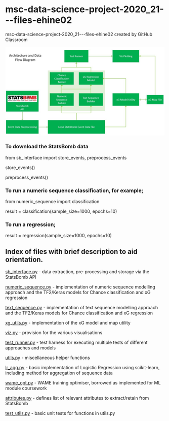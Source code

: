 # msc-data-science-project-2020_21---files-ehine02
msc-data-science-project-2020_21---files-ehine02 created by GitHub Classroom

![Overview Diagram](module_data_flow.jpg?raw=true "Modules and Data Flow")

### To download the StatsBomb data
from sb_interface import store_events, preprocess_events

store_events()

preprocess_events()


### To run a numeric sequence classification, for example;
from numeric_sequence import classification

result = classification(sample_size=1000, epochs=10)

### To run a regression;
result = regression(sample_size=1000, epochs=10)

## Index of files with brief description to aid orientation.

[sb_interface.py](sb_interface.py) - data extraction, pre-processing and storage via the StatsBomb API

[numeric_sequence.py](numeric_sequence.py) - implementation of numeric sequence modelling approach and the TF2/Keras models for Chance classification and xG regression

[text_sequence.py](text_sequence.py) - implementation of text sequence modelling approach and the TF2/Keras models for Chance classification and xG regression

[xg_utils.py](xg_utils.py) - implementation of the xG model and map utility

[viz.py](viz.py) - provision for the various visualisations

[test_runner.py](test_runner.py) - test harness for executing multiple tests of different approaches and models

[utils.py](utils.py) - miscellaneous helper functions

[lr_agg.py](lr_agg.py) - basic implementation of Logistic Regression using scikit-learn, including method for aggregation of sequence data

[wame_opt.py](wame_opt.py) - WAME training optimiser, borrowed as implemented for ML module coursework

[attributes.py](attributes.py) - defines list of relevant attributes to extract/retain from StatsBomb

[test_utils.py](test_utils.py) - basic unit tests for functions in utils.py
